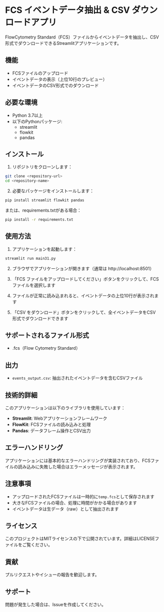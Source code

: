 # FCS イベントデータ抽出 & CSV ダウンロードアプリ

FlowCytometry Standard（FCS）ファイルからイベントデータを抽出し、CSV形式でダウンロードできるStreamlitアプリケーションです。

## 機能

- FCSファイルのアップロード
- イベントデータの表示（上位10行のプレビュー）
- イベントデータのCSV形式でのダウンロード

## 必要な環境

- Python 3.7以上
- 以下のPythonパッケージ:
  - streamlit
  - flowkit
  - pandas

## インストール

1. リポジトリをクローンします：
```bash
git clone <repository-url>
cd <repository-name>
```

2. 必要なパッケージをインストールします：
```bash
pip install streamlit flowkit pandas
```

または、requirements.txtがある場合：
```bash
pip install -r requirements.txt
```

## 使用方法

1. アプリケーションを起動します：
```bash
streamlit run main31.py
```

2. ブラウザでアプリケーションが開きます（通常は http://localhost:8501）

3. 「FCS ファイルをアップロードしてください」ボタンをクリックして、FCSファイルを選択します

4. ファイルが正常に読み込まれると、イベントデータの上位10行が表示されます

5. 「CSV をダウンロード」ボタンをクリックして、全イベントデータをCSV形式でダウンロードできます

## サポートされるファイル形式

- .fcs（Flow Cytometry Standard）

## 出力

- `events_output.csv`: 抽出されたイベントデータを含むCSVファイル

## 技術的詳細

このアプリケーションは以下のライブラリを使用しています：

- **Streamlit**: Webアプリケーションフレームワーク
- **FlowKit**: FCSファイルの読み込みと処理
- **Pandas**: データフレーム操作とCSV出力

## エラーハンドリング

アプリケーションには基本的なエラーハンドリングが実装されており、FCSファイルの読み込みに失敗した場合はエラーメッセージが表示されます。

## 注意事項

- アップロードされたFCSファイルは一時的に`temp.fcs`として保存されます
- 大きなFCSファイルの場合、処理に時間がかかる場合があります
- イベントデータは生データ（raw）として抽出されます

## ライセンス

このプロジェクトはMITライセンスの下で公開されています。詳細はLICENSEファイルをご覧ください。

## 貢献

プルリクエストやイシューの報告を歓迎します。

## サポート

問題が発生した場合は、Issueを作成してください。
